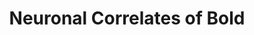 ---
title: "Neuronal Correlates of Bold"
project_id: 
conference_id: ""
presenters:
   - peter_bandettini
summary: "<p>fMRI discussion group, NIH</p>"
file: /assets/presentations/T138.ppt
filename: T138.ppt
layout: presentation
---